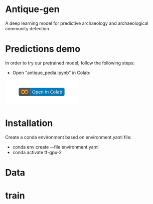 # Antique-gen
A deep learning model for predictive archaeology and archaeological community detection.

# Predictions demo
In order to try our pretrained model, follow the following steps:
* Open "antique_pedia.ipynb" in Colab:

![alt text](https://github.com/aviresler/antique-gen/blob/master/misc/colab.png)


# Installation
Create a conda environment based on environment.yaml file:

* conda env create --file environment.yaml
* conda activate tf-gpu-2

# Data

# train